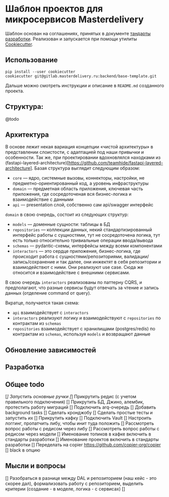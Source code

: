 # Шаблон проектов для микросервисов Masterdelivery

Шаблон основан на соглашениях, принятых в документе [тандарты разработки](https://bookstack.masterdelivery.ru/books/backend/page/standarty-razrabotki). 
Реализован и запускается при помощи утилиты [Cookiecutter](https://github.com/cookiecutter/cookiecutter).

## Использование
```
pip install --user cookiecutter
cookiecutter git@gitlab.masterdelivery.ru:backend/base-template.git
```

Дальше можно смотреть инструкции и описание в `README.md` созданного проекта.

## Структура:
@todo

## Архитектура
В основе лежит некая вариация концепции «чистой архитектуры» в представлении слоистости, с адаптацией под наши привычки и особенности. 
Так же, при проектировании вдохновлялся находками из (fastapi-layered-architecture)[https://github.com/teamhide/fastapi-layered-architecture].
Базая структура выглядит следующим образом:
- `core` — ядро, системные вызовы, коннекторы, настройки, не предметно-ориентированный код, а уровень инфраструктуры
- `domain` — предметная область приложения, ключевая часть приложения, где сосредоточеная вся бизнес-логика и взаимодействие с данными  
- `api` — presentation слой, собственно сам api/swagger интерфейс

`domain` в свою очередь, состоит из следующих структур:
- `models` — доменные сущности: таблицы в БД
- `repositories` — коллекции данных, некий стандартизированный интерфейс работы с сущностями, тут не сосредоточена логика, тут есть только относительно тривиальные операции ввода/вывода  
- `schemas` — pydantic-схемы, интерфейсы между всеми компонентами
- `interactors` — это сердце приложения, бизнес-логика, где происходит работа с сущностями/репозиториями, 
валидации/запись/сохранение и так далее, они инжектят в себя репозитории и взаимодействют с ними. Они реализуют use case. Сюда же относится и взаимодействие с внешними сервисами.   

В свою очередь `interactors` реализованы по паттерну CQRS, и предполагают, что разные сервисы будут отвечать за чтение и запись данных (отделение command от query).

Вкратце, получается такая схема:
- `api` взаимодействует с `interactors`
- `interactors` реализуют логику и взаимодействуют с `repositories` по контрактам из `schemas`
- `repositories` взаимодействует с хранилищами (postgres/redis) по контрактам из `schemas`, используя `models` и возвращают данные



## Обновление зависимостей

## Разработка

## Общее todo
[*] Запустить основные ручки
[*] Прикрутить редис (с учетом правильного подключения)
[] Прикрутить БД, Джино, алембик, протестить работу миграций
[] Подключить arq-очередь
[] Добавить background tasks
[] Сделать кронджобу
[] Сделать простые тесты и запустить их
[] Прикрутить кафку
[] Подключить Vault
[] Настроить логгинг, пропатчить либу, чтобы инит туда положить
[] Рассмотреть вопрос работы с редисом через либу
[] Рассмотреть вопрос работы с редисом через модели
[] Именование топиков в кафке включить в стандарты разработки
[] Именование проектов включить в стандарты разработки
[] Переделать на copier https://github.com/copier-org/copier
[] black в опцию

## Мысли и вопросы
[] Разобраться в разнице между DAL и репозиторием (наш кейс - это скорее дал), формализовать работу с репозиторием, выделить критерии (создание - в моделе, логика - с сервисах)
[] 
